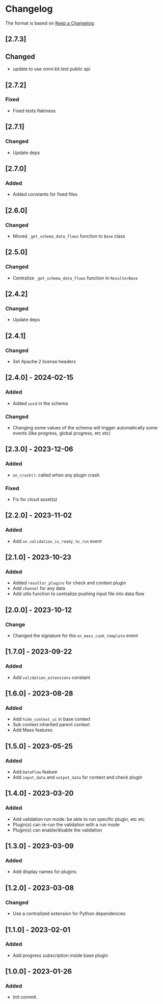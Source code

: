 # Changelog

The format is based on [Keep a Changelog](https://keepachangelog.com/en/1.0.0/).

## [2.7.3]
## Changed
- update to use omni.kit.test public api

## [2.7.2]
### Fixed
- Fixed tests flakiness

## [2.7.1]
### Changed
- Update deps

## [2.7.0]
### Added
- Added constants for fixed files

## [2.6.0]
### Changed
- Moved `_get_schema_data_flows` function to `Base` class

## [2.5.0]
### Changed
- Centralize `_get_schema_data_flows` function in `ResultorBase`

## [2.4.2]
### Changed
- Update deps

## [2.4.1]
### Changed
- Set Apache 2 license headers

## [2.4.0] - 2024-02-15
### Added
- Added `uuid` in the schema
### Changed
- Changing some values of the schema will trigger automatically some events
  (like progress, global progress, etc etc)

## [2.3.0] - 2023-12-06
### Added
- `on_crash()`: called when any plugin crash
### Fixed
- Fix for cloud asset(s)

## [2.2.0] - 2023-11-02
### Added
- Add `on_validation_is_ready_to_run` event

## [2.1.0] - 2023-10-23
### Added
- Added `resultor_plugins` for check and context plugin
- Add `channel` for any data
- Add utils function to centralize pushing input file into data flow

## [2.0.0] - 2023-10-12
### Change
- Changed the signature for the `on_mass_cook_template` event

## [1.7.0] - 2023-09-22
### Added
- Add `validation_extensions` constant

## [1.6.0] - 2023-08-28
### Added
- Add `hide_context_ui` in base context
- Sub context inherited parent context
- Add Mass features

## [1.5.0] - 2023-05-25
### Added
- Add `DataFlow` feature
- Add `input_data` and `output_data` for context and check plugin

## [1.4.0] - 2023-03-20
### Added
- Add validation run mode: be able to run specific plugin, etc etc
- Plugin(s) can re-run the validation with a run mode
- Plugin(s) can enable/disable the validation

## [1.3.0] - 2023-03-09
### Added
- Add display names for plugins

## [1.2.0] - 2023-03-08
### Changed
- Use a centralized extension for Python dependencies

## [1.1.0] - 2023-02-01
### Added
- Add progress subscription inside base plugin

## [1.0.0] - 2023-01-26
### Added
- Init commit.
